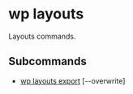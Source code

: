 # wp layouts

Layouts commands.

## Subcommands

- [wp layouts export](layouts/export.md) \[--overwrite] <file>
